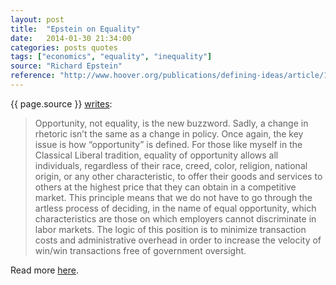 ```yaml
---
layout: post
title:  "Epstein on Equality"
date:   2014-01-30 21:34:00
categories: posts quotes
tags: ["economics", "equality", "inequality"]
source: "Richard Epstein"
reference: "http://www.hoover.org/publications/defining-ideas/article/166831"
---
```


{{ page.source }} [writes]({{page.reference}}):

> Opportunity, not equality, is the new buzzword. Sadly, a change in rhetoric isn’t the same as a change in policy. Once again, the key issue is how “opportunity” is defined. For those like myself in the Classical Liberal tradition, equality of opportunity allows all individuals, regardless of their race, creed, color, religion, national origin, or any other characteristic, to offer their goods and services to others at the highest price that they can obtain in a competitive market. This principle means that we do not have to go through the artless process of deciding, in the name of equal opportunity, which characteristics are those on which employers cannot discriminate in labor markets. The logic of this position is to minimize transaction costs and administrative overhead in order to increase the velocity of win/win transactions free of government oversight.

Read more [here]({{page.reference}}).